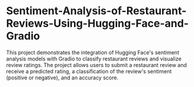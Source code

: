 # Sentiment-Analysis-of-Restaurant-Reviews-Using-Hugging-Face-and-Gradio
This project demonstrates the integration of Hugging Face's sentiment analysis models with Gradio to classify restaurant reviews and visualize review ratings. The project allows users to submit a restaurant review and receive a predicted rating, a classification of the review's sentiment (positive or negative), and an accuracy score.
